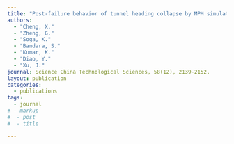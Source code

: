 ```yaml
---
title: "Post‑failure behavior of tunnel heading collapse by MPM simulation"
authors: 
  - "Cheng, X."
  - "Zheng, G."
  - "Soga, K."
  - "Bandara, S."
  - "Kumar, K."
  - "Diao, Y."
  - "Xu, J."
journal: Science China Technological Sciences, 58(12), 2139‑2152.
layout: publication
categories:
  - publications
tags:
  - journal
# - markup
#  - post
#  - title

---
```


